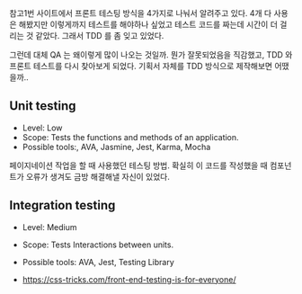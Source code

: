 참고1번 사이트에서 프론트 테스팅 방식을 4가지로 나눠서 알려주고 있다.
4개 다 사용은 해봤지만 이렇게까지 테스트를 해야하나 싶었고
테스트 코드를 짜는데 시간이 더 걸리는 것 같았다. 그래서 TDD 를 좀 잊고 있었다.

그런데 대체 QA 는 왜이렇게 많이 나오는 것일까.
뭔가 잘못되었음을 직감했고, TDD 와 프론트 테스트를 다시 찾아보게 되었다.
기획서 자체를 TDD 방식으로 제작해보면 어땠을까.. 

## Unit testing
- Level: Low
- Scope: Tests the functions and methods of an application.
- Possible tools:, AVA, Jasmine, Jest, Karma, Mocha

페이지네이션 작업을 할 때 사용했던 테스팅 방법. 확실히 이 코드를 작성했을 때 컴포넌트가 오류가 생겨도 금방 해결해낼 자신이 있었다.

## Integration testing
- Level: Medium
- Scope: Tests Interactions between units.
- Possible tools: AVA, Jest, Testing Library




- https://css-tricks.com/front-end-testing-is-for-everyone/